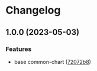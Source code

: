 # Changelog

## 1.0.0 (2023-05-03)


### Features

* base common-chart ([72072b8](https://github.com/WDaan/common-chart/commit/72072b876cacfd49450697183a913eb3dead6108))
